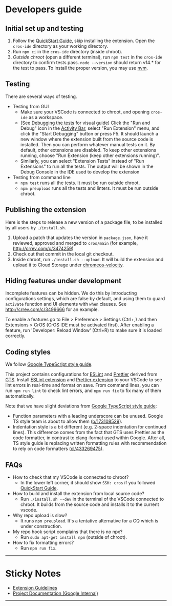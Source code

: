 # Developers guide

## Initial set up and testing

1. Follow the [QuickStart Guide], skip installing the extension. Open the `cros-ide` directory as
   your working directory.
2. Run `npm ci` in the `cros-ide` directory (inside chroot).
3. _Outside chroot_ (open a different terminal), run `npm test` in the `cros-ide` directory to
   confirm tests pass. `node --version` should return v14.\* for the test to pass. To install the
   proper version, you may use [nvm].

[quickstart guide]: https://chromium.googlesource.com/chromiumos/chromite/+/HEAD/ide_tooling/docs/quickstart.md
[nvm]: https://github.com/nvm-sh/nvm

## Testing

There are several ways of testing.

- Testing from GUI
  - Make sure your VSCode is connected to chroot, and opening `cros-ide` as a
    workspace.
  - (See [Debugging the tests] for visual guide)
    Click the "Run and Debug" icon in the [Activity Bar], select "Run Extension"
    menu, and click the "Start Debugging" button or press F5. It should launch a new window
    where the extension built from the source code is installed. Then you can
    perform whatever manual tests on it. By default, other extensions are disabled. To keep other
    extensions running, choose "Run Extension (keep other extensions running)".
  - Similarly, you can select "Extension Tests" instead of "Run Extensions" to run all the tests.
    The output will be shown in the Debug Console in the IDE used to develop the extension
- Testing from command line
  - `npm test` runs all the tests. It must be run outside chroot.
  - `npm preupload` runs all the tests and linters. It must be run outside chroot.

[activity bar]: https://code.visualstudio.com/api/references/extension-guidelines#view-containers
[debugging the tests]: https://code.visualstudio.com/api/working-with-extensions/testing-extension#debugging-the-tests

## Publishing the extension

Here is the steps to release a new version of a package file, to be installed by all users by
`./install.sh`.

1. Upload a patch that updates the version in `package.json`, have it reviewed, approved and merged
   to `cros/main` (for example, http://crrev.com/c/3474259)
2. Check out that commit in the local git checkout.
3. Inside chroot, run `./install.sh --upload`. It will build the extension and upload it to Cloud
   Storage under [chromeos-velocity].

[chromeos-velocity]: https://pantheon.corp.google.com/storage/browser?project=google.com:chromeos-velocity

## Hiding features under development

Incomplete features can be hidden. We do this by introducting configurations settings,
which are false by default, and using them to guard `activate` function and UI elements
with `when` clauses. See http://crrev.com/c/3499666 for an example.

To enable a features go to File > Preference > Settings (Ctrl+,) and then
Extensions > CrOS (CrOS IDE must be activated first). After enabling a feature, run
'Developer: Reload Window' (Ctrl+R) to make sure it is loaded correctly.

## Coding styles

We follow [Google TypeScript style guide].

This project contains configurations for [ESLint] and [Prettier] derived from
[GTS]. Install [ESLint extension] and [Prettier extension] to your VSCode to
see lint errors in real-time and format on save. From command lines, you can
run `npm run lint` to check lint errors, and `npm run fix` to fix many of them
automatically.

Note that we have slight deviations from [Google TypeScript style guide]:

- Function parameters with a leading underscore can be unused. Google TS style
  team is about to allow them ([b/173108529]).
- Indentation style is a bit different (e.g. 2-space indentation for continued
  lines). This difference comes from the fact that GTS uses Prettier as the
  code formatter, in contrast to clang-format used within Google. After all,
  TS style guide is replacing written formatting rules with recommendation to
  rely on code formatters ([cl/433269475]).

[google typescript style guide]: http://go/ts-style
[eslint]: https://eslint.org/
[prettier]: https://prettier.io/
[eslint extension]: https://marketplace.visualstudio.com/items?itemName=dbaeumer.vscode-eslint
[prettier extension]: https://marketplace.visualstudio.com/items?itemName=esbenp.prettier-vscode
[gts]: https://github.com/google/gts
[b/173108529]: http://b/173108529
[cl/433269475]: http://cl/433269475

## FAQs

- How to check that my VSCode is connected to chroot?
  - In the lower left corner, it should show `SSH: cros` if you followed
    [QuickStart Guide].
- How to build and install the extension from local source code?
  - Run `./install.sh --dev` in the terminal of the VSCode connected to chroot.
    It builds from the source code and installs it to the current vscode.
- Why repo upload is slow?
  - It runs `npm preupload`. It's a tentative alternative for a CQ which is under
    construction.
- My repo hook script complains that there is no npx?
  - Run `sudo apt-get install npm` (outside of chroot).
- How to fix formatting errors?
  - Run `npm run fix`.

---

# Sticky Notes

- [Extension Guidelines](https://code.visualstudio.com/api/references/extension-guidelines)
- [Project Documentation (Google Internal)](http://go/cros-ide)

---
